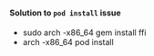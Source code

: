 #### Solution to `pod install` issue

- sudo arch -x86_64 gem install ffi
- arch -x86_64 pod install
